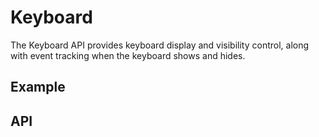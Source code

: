 <plugin-platforms platforms="ios,android"></plugin-platforms>

# Keyboard

The Keyboard API provides keyboard display and visibility control, along with event tracking when the keyboard shows and hides.

## Example

## API

<plugin-api name="keyboard"></plugin-api>